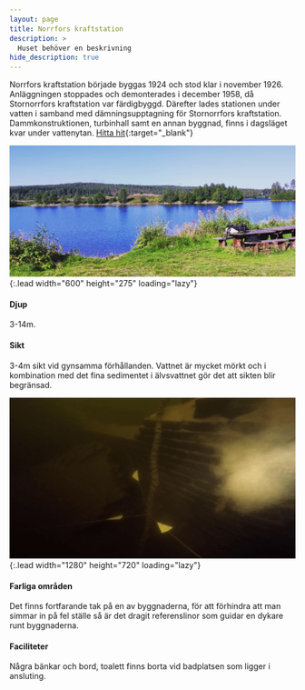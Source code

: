 ```yaml
---
layout: page
title: Norrfors kraftstation
description: >
  Huset behöver en beskrivning
hide_description: true
---
```


Norrfors kraftstation började byggas 1924 och stod klar i november 1926. Anläggningen stoppades och demonterades i december 1958, då Stornorrfors kraftstation var färdigbyggd. Därefter lades stationen under vatten i samband med dämningsupptagning för Stornorrfors kraftstation. Dammkonstruktionen, turbinhall samt en annan byggnad, finns i dagsläget kvar under vattenytan.
[Hitta hit](https://www.google.com/maps/dir/?api=1&origin=Current+Location&destination=63.872162,20.022378){:target="_blank"}

![image](/dykplatser/huset2.png){:.lead width="600" height="275" loading="lazy"}

#### Djup

3-14m.

#### Sikt

3-4m sikt vid gynsamma förhållanden. Vattnet är mycket mörkt och i kombination med det fina sedimentet i älvsvattnet gör det att sikten blir begränsad.

![image](/dykplatser/korsning.png){:.lead width="1280" height="720" loading="lazy"}

#### Farliga områden

Det finns fortfarande tak på en av byggnaderna, för att förhindra att man simmar in på fel ställe så är det dragit referenslinor som guidar en dykare runt byggnaderna.

#### Faciliteter

Några bänkar och bord, toalett finns borta vid badplatsen som ligger i ansluting.
